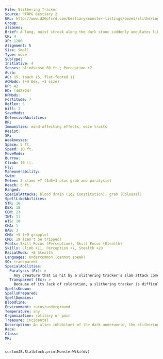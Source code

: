 ```yaml
---
File: Slithering Tracker
Source: PFRPG Bestiary 2
URL: http://www.d20pfsrd.com/bestiary/monster-listings/oozes/slithering-tracker
Group: 
aliases: 
Brief: A long, moist streak along the dark stone suddenly undulates like a serpent and then rises up to attack.
CR: 4
XP: 1200
Alignment: N
Size: Small
Type: ooze
SubType: 
Initiative: 4
Senses: blindsense 60 ft.; Perception +7
Aura: 
AC: 15, touch 15, flat-footed 11
ACMods: (+4 Dex, +1 size)
HP: 42
HD: (4d8+24)
HPMods: 
Fortitude: 7
Reflex: 5
Will: 1
SaveMods: 
DefensiveAbilities: 
DR: 
Immunities: mind-affecting effects, ooze traits
Resist: 
SR: 
Weaknesses: 
Space: 5 ft.
Speed: 10 ft.
MoveMods: 
Burrow: 
Climb: 10 ft.
Fly: 
Maneuverability: 
Swim: 
Melee: 2 slams +7 (1d6+3 plus grab and paralysis)
Reach: 5 ft.
Ranged: 
SpecialAttacks: blood drain (1d2 Constitution), grab (Colossal)
SpellLikeAbilities: 
STR: 16
DEX: 18
CON: 23
INT: 11
WIS: 10
CHA: 1
BAB: 3
CMB: +5 (+9 grapple)
CMD: 19 (can't be tripped)
Feats: Skill Focus (Perception), Skill Focus (Stealth)
Skills: Climb +11, Perception +7, Stealth +20
RacialMods: +8 Stealth
Languages: Undercommon (cannot speak)
SQ: transparent
SpecialAbilities:
  Paralysis (Ex): >
    Any creature that is hit by a slithering tracker's slam attack comes into contact with the anesthetizing slime it secretes. The opponent must succeed on a DC 18 Fortitude save or be paralyzed-at the end of each round thereafter, the paralyzed victim can attempt a new Fortitude save to recover from this paralysis. When a victim recovers from a slithering tracker's paralysis, the victim is staggered for 1d6 rounds. This DC is Constitution-based.
  Transparent (Ex): >
    Because of its lack of coloration, a slithering tracker is difficult to discern from its surroundings in most environments. The slithering tracker gains a +8 racial bonus on Stealth checks as a result, and can move at full speed without taking a penalty on Stealth checks. A creature that fails to notice a slithering tracker and walks into it automatically takes damage as if struck by the slithering tracker's slam attack and is immediately subject to a grab attempt and paralysis by the ooze.
SpellsKnown: 
SpellsPrepared: 
SpellDomains: 
Bloodline: 
Environment: ruins/underground
Temperature: any
Organization: solitary or pair
Treasure: incidental
Description: An alien inhabitant of the dark underworld, the slithering tracker is a glistening creature of transparent ooze, typically about 3 inches thick and at least 3 feet in diameter. When still, it looks like a wet patch of stone or a patch of condensation on a wall. Comparatively slow moving, the slithering tracker relies on its transparency and knack for ambushing to surprise prey.  Once a slithering tracker has paralyzed a living creature, it flows over an exposed patch of flesh, grabbing on and draining blood from the victim. A slithering tracker can drain a human-sized creature of its blood with shocking swiftness, leaving only a desiccated carcass behind. A slithering tracker can go some time between meals, but never turns down easy prey. The larger a slithering tracker grows, the more voracious its appetite becomes, until, after a particularly large feeding, the creature splits into two smaller slithering trackers that eventually go their separate ways in search of feeding territory.  Slithering trackers are not harmed by bright light, but still prefer to avoid areas of intense illumination or natural sunlight, and so only venture aboveground at night. They prefer the cool, damp environment of their native caves and tunnels.  Although intelligent and cunning, slithering trackers are entirely alien creatures. They do not possess any language of their own, although they can usually understand the dominant language of the region they dwell in-usually Undercommon. Some underworld inhabitants do manage to forge alliances with slithering trackers, or at least exist with them in symbiosis by providing the creatures with easy and regular prey, but as one can never truly know a slithering tracker's desires or motivations, such alliances are dangerous to rely upon.
Race: 
Class: 
MR: 
---
```

```dataviewjs
customJS.Statblock.printMonsterWiki(dv)
```
